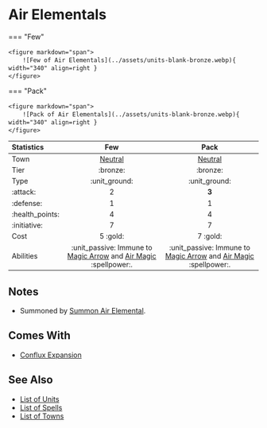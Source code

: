# Air Elementals

=== "Few"

    <figure markdown="span">
        ![Few of Air Elementals](../assets/units-blank-bronze.webp){ width="340" align=right }
    </figure>

=== "Pack"

    <figure markdown="span">
        ![Pack of Air Elementals](../assets/units-blank-bronze.webp){ width="340" align=right }
    </figure>


| Statistics | Few | Pack |
| :--- | :---: | :---: |
| Town | [Neutral](../towns/neutral.md) | [Neutral](../towns/neutral.md) |
| Tier | :bronze: | :bronze: |
| Type | :unit_ground: | :unit_ground: |
| :attack: | 2 | **3** |
| :defense: | 1 | 1 |
| :health_points: | 4 | 4 |
| :initiative: | 7 | 7 |
| Cost | 5 :gold: | 7 :gold: |
| Abilities | :unit_passive: Immune to [Magic Arrow](../spells/magic_arrow.md) and [Air Magic](../spells/school_of_air_magic.md) :spellpower:. | :unit_passive: Immune to [Magic Arrow](../spells/magic_arrow.md) and [Air Magic](../spells/school_of_air_magic.md) :spellpower:. |


## Notes

- Summoned by [Summon Air Elemental](../spells/summon_air_elemental.md).


## Comes With

- [Conflux Expansion](../content.md)


## See Also

- [List of Units](index.md)
- [List of Spells](../spells/index.md)
- [List of Towns](../towns/index.md)